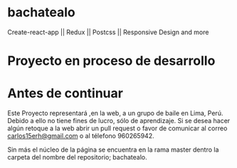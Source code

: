 # bachatealo
Create-react-app    ||   Redux  ||   Postcss ||   Responsive Design and more

# Proyecto en proceso de desarrollo

# Antes de continuar
Este Proyecto representará ,en la web, a un grupo de baile en Lima, Perú. Debido a ello no tiene fines de lucro, sólo de aprendizaje.
Si se desea hacer algún retoque a la web abrir un pull request o favor de comunicar al correo carlos15erh@gmail.com o al télefono 960265942.

Sin más el núcleo de la página se encuentra en la rama master dentro la carpeta del nombre del repositorio; bachatealo.

